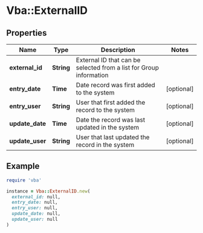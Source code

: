 # Vba::ExternalID

## Properties

| Name | Type | Description | Notes |
| ---- | ---- | ----------- | ----- |
| **external_id** | **String** | External ID that can be selected from a list for Group information |  |
| **entry_date** | **Time** | Date record was first added to the system | [optional] |
| **entry_user** | **String** | User that first added the record to the system | [optional] |
| **update_date** | **Time** | Date the record was last updated in the system | [optional] |
| **update_user** | **String** | User that last updated the record in the system | [optional] |

## Example

```ruby
require 'vba'

instance = Vba::ExternalID.new(
  external_id: null,
  entry_date: null,
  entry_user: null,
  update_date: null,
  update_user: null
)
```

